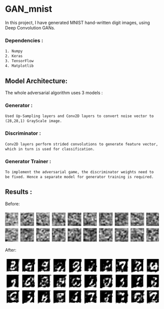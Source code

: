 # GAN_mnist

In this project, I have generated MNIST hand-written digit images, using Deep Convolution GANs.

### Dependencies :
    1. Numpy
    2. Keras
    3. TensorFlow
    4. Matplotlib
    
    
## Model Architecture:

The whole adversarial algorithm uses 3 models :

### Generator :
    Used Up-Sampling layers and Conv2D layers to convert noise vector to (28,28,1) GrayScale image.
    
### Discriminator :
    Conv2D layers perform strided convolutions to generate feature vector, which in turn is used for classification.
    
### Generator Trainer :
    To implement the adversarial game, the discriminator weights need to be fixed. Hence a separate model for generator training is required.
    
    
## Results :

Before:
<br></br>
<img src='https://github.com/Rahul2k/GAN_mnist/blob/master/Before.png' >

After:
<br></br>
<img src='https://github.com/Rahul2k/GAN_mnist/blob/master/After.png' >
